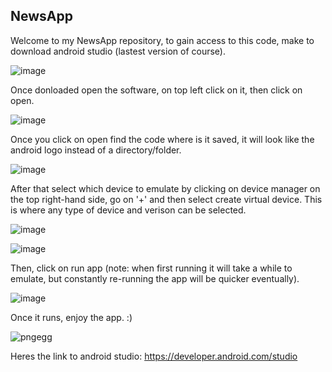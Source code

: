 ## NewsApp

Welcome to my NewsApp repository, to gain access to this code, make to download android studio (lastest version of course).

![image](https://github.com/user-attachments/assets/cb2b0739-988e-4a7b-9fce-456b5862cb0e)

Once donloaded open the software, on top left click on it, then click on open.

![image](https://github.com/user-attachments/assets/f366c9bb-abeb-4827-b05b-93ab12f8eaa1)

Once you click on open find the code where is it saved, it will look like the android logo instead of a directory/folder. 

![image](https://github.com/user-attachments/assets/4b5b9b77-858b-454a-81f3-d70a1b9cc885)


After that select which device to emulate by clicking on device manager on the top right-hand side, go on '+' and then select create virtual device. This is where any type of device and verison can be selected.

![image](https://github.com/user-attachments/assets/fa10e46d-5001-4877-81a2-780c96ba9a26)

![image](https://github.com/user-attachments/assets/da984925-d17d-4bfc-9159-b49107eb0b4a)


Then, click on run app (note: when first running it will take a while to emulate, but constantly re-running the app will be quicker eventually).

![image](https://github.com/user-attachments/assets/b62ddc7b-961f-4d45-8f54-3598e1e332c2)

Once it runs, enjoy the app. :)

![pngegg](https://github.com/user-attachments/assets/b3612b4c-c932-4f66-b1e2-813efcd74c9d)

Heres the link to android studio: https://developer.android.com/studio
